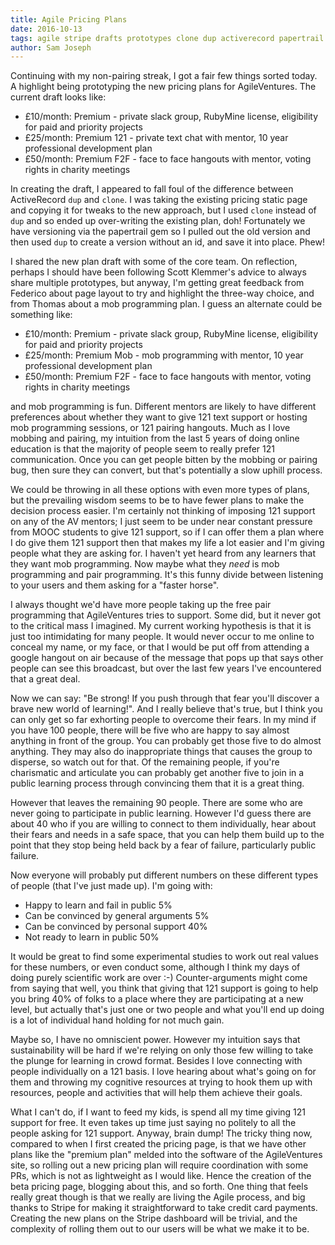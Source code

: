 ```yaml
---
title: Agile Pricing Plans
date: 2016-10-13
tags: agile stripe drafts prototypes clone dup activerecord papertrail gem
author: Sam Joseph
---
```


Continuing with my non-pairing streak, I got a fair few things sorted today.  A highlight being prototyping the new pricing plans for AgileVentures.  The current draft looks like:

* £10/month: Premium - private slack group, RubyMine license, eligibility for paid and priority projects
* £25/month: Premium 121 - private text chat with mentor, 10 year professional development plan
* £50/month: Premium F2F - face to face hangouts with mentor, voting rights in charity meetings

In creating the draft, I appeared to fall foul of the difference between ActiveRecord `dup` and `clone`.  I was taking the existing pricing static page and copying it for tweaks to the new approach, but I used `clone` instead of `dup` and so ended up over-writing the existing plan, doh!  Fortunately we have versioning via the papertrail gem so I pulled out the old version and then used `dup` to create a version without an id, and save it into place. Phew!

I shared the new plan draft with some of the core team.  On reflection, perhaps I should have been following Scott Klemmer's advice to always share multiple prototypes, but anyway, I'm getting great feedback from Federico about page layout to try and highlight the three-way choice, and from Thomas about a mob programming plan.  I guess an alternate could be something like:

* £10/month: Premium - private slack group, RubyMine license, eligibility for paid and priority projects
* £25/month: Premium Mob - mob programming with mentor, 10 year professional development plan
* £50/month: Premium F2F - face to face hangouts with mentor, voting rights in charity meetings

and mob programming is fun.  Different mentors are likely to have different preferences about whether they want to give 121 text support or hosting mob programming sessions, or 121 pairing hangouts.  Much as I love mobbing and pairing, my intuition from the last 5 years of doing online education is that the majority of people seem to really prefer 121 communication.  Once you can get people bitten by the mobbing or pairing bug, then sure they can convert, but that's potentially a slow uphill process.

We could be throwing in all these options with even more types of plans, but the prevailing wisdom seems to be to have fewer plans to make the decision process easier.  I'm certainly not thinking of imposing 121 support on any of the AV mentors; I just seem to be under near constant pressure from MOOC students to give 121 support, so if I can offer them a plan where I do give them 121 support then that makes my life a lot easier and I'm giving people what they are asking for.  I haven't yet heard from any learners that they want mob programming.  Now maybe what they *need* is mob programming and pair programming.  It's this funny divide between listening to your users and them asking for a "faster horse".

I always thought we'd have more people taking up the free pair programming that AgileVentures tries to support.  Some did, but it never got to the critical mass I imagined.  My current working hypothesis is that it is just too intimidating for many people.  It would never occur to me online to conceal my name, or my face, or that I would be put off from attending a google hangout on air because of the message that pops up that says other people can see this broadcast, but over the last few years I've encountered that a great deal.

Now we can say: "Be strong! If you push through that fear you'll discover a brave new world of learning!".  And I really believe that's true, but I think you can only get so far exhorting people to overcome their fears.  In my mind if you have 100 people, there will be five who are happy to say almost anything in front of the group.  You can probably get those five to do almost anything.  They may also do inappropriate things that causes the group to disperse, so watch out for that.  Of the remaining people, if you're charismatic and articulate you can probably get another five to join in a public learning process through convincing them that it is a great thing.

However that leaves the remaining 90 people.  There are some who are never going to participate in public learning.  However I'd guess there are about 40 who if you are willing to connect to them individually, hear about their fears and needs in a safe space, that you can help them build up to the point that they stop being held back by a fear of failure, particularly public failure.

Now everyone will probably put different numbers on these different types of people (that I've just made up).  I'm going with:

* Happy to learn and fail in public 5%
* Can be convinced by general arguments 5%
* Can be convinced by personal support 40%
* Not ready to learn in public 50%

It would be great to find some experimental studies to work out real values for these numbers, or even conduct some, although I think my days of doing purely scientific work are over :-)  Counter-arguments might come from saying that well, you think that giving that 121 support is going to help you bring 40% of folks to a place where they are participating at a new level, but actually that's just one or two people and what you'll end up doing is a lot of individual hand holding for not much gain.

Maybe so, I have no omniscient power.  However my intuition says that sustainability will be hard if we're relying on only those few willing to take the plunge for learning in crowd format.  Besides I love connecting with people individually on a 121 basis.  I love hearing about what's going on for them and throwing my cognitive resources at trying to hook them up with resources, people and activities that will help them achieve their goals.

What I can't do, if I want to feed my kids, is spend all my time giving 121 support for free.  It even takes up time just saying no politely to all the people asking for 121 support.  Anyway, brain dump!  The tricky thing now, compared to when I first created the pricing page, is that we have other plans like the "premium plan" melded into the software of the AgileVentures site, so rolling out a new pricing plan will require coordination with some PRs, which is not as lightweight as I would like. Hence the creation of the beta pricing page, blogging about this, and so forth.  One thing that feels really great though is that we really are living the Agile process, and big thanks to Stripe for making it straightforward to take credit card payments.  Creating the new plans on the Stripe dashboard will be trivial, and the complexity of rolling them out to our users will be what we make it to be.

